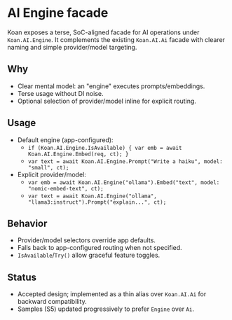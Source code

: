 # AI Engine facade

Koan exposes a terse, SoC-aligned facade for AI operations under `Koan.AI.Engine`.
It complements the existing `Koan.AI.Ai` facade with clearer naming and simple provider/model targeting.

## Why

- Clear mental model: an "engine" executes prompts/embeddings.
- Terse usage without DI noise.
- Optional selection of provider/model inline for explicit routing.

## Usage

- Default engine (app-configured):
  - `if (Koan.AI.Engine.IsAvailable) { var emb = await Koan.AI.Engine.Embed(req, ct); }`
  - `var text = await Koan.AI.Engine.Prompt("Write a haiku", model: "small", ct);`
- Explicit provider/model:
  - `var emb = await Koan.AI.Engine("ollama").Embed("text", model: "nomic-embed-text", ct);`
  - `var text = await Koan.AI.Engine("ollama", "llama3:instruct").Prompt("explain...", ct);`

## Behavior

- Provider/model selectors override app defaults.
- Falls back to app-configured routing when not specified.
- `IsAvailable`/`Try()` allow graceful feature toggles.

## Status

- Accepted design; implemented as a thin alias over `Koan.AI.Ai` for backward compatibility.
- Samples (S5) updated progressively to prefer `Engine` over `Ai`.
